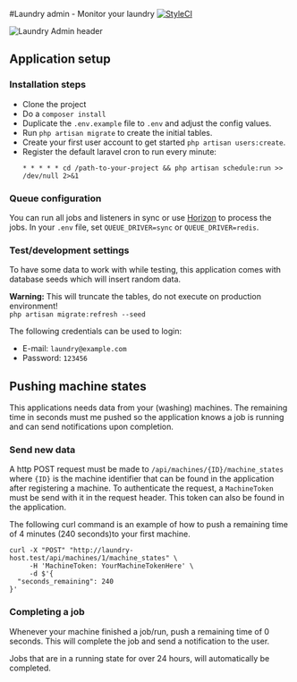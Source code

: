 #Laundry admin - Monitor your laundry
[![StyleCI](https://github.styleci.io/repos/89791336/shield?branch=master)](https://github.styleci.io/repos/89791336)

![Laundry Admin header](https://raw.githubusercontent.com/styxit/laundry-admin/master/header.png)

## Application setup

### Installation steps
- Clone the project
- Do a `composer install`
- Duplicate the `.env.example` file to `.env` and adjust the config values.
- Run `php artisan migrate` to create the initial tables.
- Create your first user account to get started `php artisan users:create`.
- Register the default laravel cron to run every minute:
    ```
    * * * * * cd /path-to-your-project && php artisan schedule:run >> /dev/null 2>&1
    ```

### Queue configuration
You can run all jobs and listeners in sync or use [Horizon](https://laravel.com/docs/horizon) to process the jobs.
In your `.env` file, set `QUEUE_DRIVER=sync` or `QUEUE_DRIVER=redis`.

### Test/development settings
To have some data to work with while testing, this application comes with database seeds which will insert random data.

**Warning:** This will truncate the tables, do not execute on production environment!  
`php artisan migrate:refresh --seed`

The following credentials can be used to login:
- E-mail: `laundry@example.com` 
- Password: `123456` 

## Pushing machine states
This applications needs data from your (washing) machines. The remaining time in seconds must me pushed so the application knows a job is running and can send notifications upon completion.

### Send new data
A http POST request must be made to `/api/machines/{ID}/machine_states` where `{ID}` is the machine identifier that can be found in the application after registering a machine. To authenticate the request, a `MachineToken` must be send with it in the request header. This token can also be found in the application.

The following curl command is an example of how to push a remaining time of 4 minutes (240 seconds)to your first machine. 
```
curl -X "POST" "http://laundry-host.test/api/machines/1/machine_states" \
     -H 'MachineToken: YourMachineTokenHere' \
     -d $'{
  "seconds_remaining": 240
}'
``` 

### Completing a job
Whenever your machine finished a job/run, push a remaining time of 0 seconds. This will complete the job and send a notification to the user.

Jobs that are in a running state for over 24 hours, will automatically be completed.
